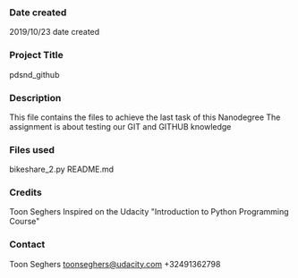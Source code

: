 ### Date created
2019/10/23 date created

### Project Title
pdsnd_github

### Description
This file contains the files to achieve the last task of this Nanodegree
The assignment is about testing our GIT and GITHUB knowledge

### Files used
bikeshare_2.py
README.md


### Credits
Toon Seghers
Inspired on the Udacity "Introduction to Python Programming Course"

### Contact
Toon Seghers
toonseghers@udacity.com
+32491362798

